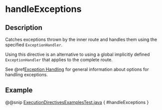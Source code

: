 # handleExceptions

## Description

Catches exceptions thrown by the inner route and handles them using the specified `ExceptionHandler`.

Using this directive is an alternative to using a global implicitly defined `ExceptionHandler` that
applies to the complete route.

See @ref[Exception Handling](../../exception-handling.md) for general information about options for handling exceptions.

## Example

@@snip [ExecutionDirectivesExamplesTest.java](../../../../../../../test/java/docs/http/javadsl/server/directives/ExecutionDirectivesExamplesTest.java) { #handleExceptions }